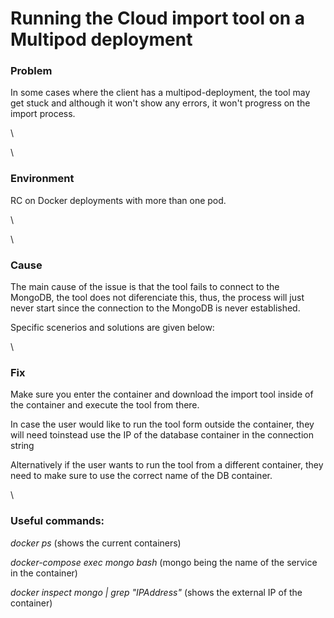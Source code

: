 # Running the Cloud import tool on a Multipod deployment

### **Problem**

In some cases where the client has a multipod-deployment, the tool may get stuck and although it won't show any errors, it won't progress on the import process.

\


\


### **Environment**

RC on Docker deployments with more than one pod.

\


\


### **Cause**

The main cause of the issue is that the tool fails to connect to the MongoDB, the tool does not diferenciate this, thus, the process will just never start since the connection to the MongoDB is never established.

Specific scenerios and solutions are given below:

\


### **Fix**

Make sure you enter the container and download the import tool inside of the container and execute the tool from there.

In case the user would like to run the tool form outside the container, they will need toinstead use the IP of the database container in the connection string

Alternatively if the user wants to run the tool from a different container, they need to make sure to use the correct name of the DB container.

\


### **Useful commands:**

_docker ps_ (shows the current containers)

_docker-compose exec mongo bash_ (mongo being the name of the service in the container)

_docker inspect mongo | grep "IPAddress"_ (shows the external IP of the container)
